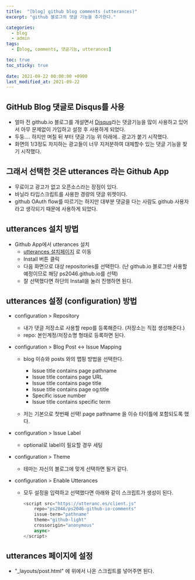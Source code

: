 ```yaml
---
title:  "[blog] github blog comments (utterances)"
excerpt: "github 블로그의 댓글 기능을 추가한다."

categories:
  - blog
  - admin
tags:
  - [blog, comments, 댓글기능, utterances]

toc: true
toc_sticky: true
 
date: 2021-09-22 00:00:00 +0900
last_modified_at: 2021-09-22
---
```



## GitHub Blog 댓글로 Disqus를 사용 

- 얼마 전 github.io 블로그를 개설면서 [Disqus](https://disqus.com/)라는 댓글기능을 많이 사용하고 있어서 아무 문제없이 가입하고 설정 후 사용하게 되었다.
- 두둥.... 하지만 며칠 뒤 부터 댓글 기능 위 아래에.. 광고가 붙기 시작했다.
- 화면의 1/3정도 차지하는 광고들이 너무 지저분하여 대체할수 있는 댓글 기능을 찾기 시작했다.

## 그래서 선택한 것은 utterances 라는 Github App

- 무료이고 광고가 없고 오픈소스라는 장점이 있다.
- 바닐라 타입스크립트를 사용한 경량의 댓글 위젯이다.
- github OAuth flow를 따르기는 하지만 대부분 댓글을 다는 사람도 github 사용자라고 생각되기 때문에 사용하게 되었다.

## utterances 설치 방법

- Github App에서 utterances 설치   
  - [utterances 설치페이지](https://github.com/apps/utterances) 로 이동
  - Install 버튼 클릭
  - 다음 화면으로 대상 repositories를 선택한다. (난 github.io 블로그만 사용할 예정이므로 해당 ps2046.github.io를 선택)
  - 잘 선택했다면 하단의 Install을 눌러 진행하면 된다.

## utterances 설정 (configuration) 방법

- configuration > Repository
  - 내가 댓글 저장소로 사용할 repo를 등록해준다. (저장소는 직접 생성해준다.)
  - repo: 본인계정/저장소명 형태로 등록하면 된다.   

- configuration > Blog Post ↔️ Issue Mapping

  - blog 이슈와 posts 와의 맵핑 방법을 선택한다.
    * Issue title contains page pathname
    * Issue title contains page URL
    * Issue title contains page title
    * Issue title contains page og:title
    * Specific issue number
    * Issue title contains specific term

  - 저는 기본으로 첫번째 선택! page pathname 을 이슈 타이틀에 포함되도록 했다.

- configuration > Issue Label
  - optional로 label이 필요할 경우 세팅

- configuration > Theme
  - 테마는 자신의 블로그에 맞게 선택하면 될거 같다.

- configuration > Enable Utterances
  - 모두 설정을 입력하고 선택했다면 아래와 같이 스크립트가 생성이 된다.
    ```javascript
    <script src="https://utteranc.es/client.js"
        repo="ps2046/ps2046-github-io-comments"
        issue-term="pathname"
        theme="github-light"
        crossorigin="anonymous"
        async>
    </script>
    ```

## utterances 페이지에 설정 

- "_layouts/post.html" 에 위에서 나온 스크립트를 넣어주면 된다.
